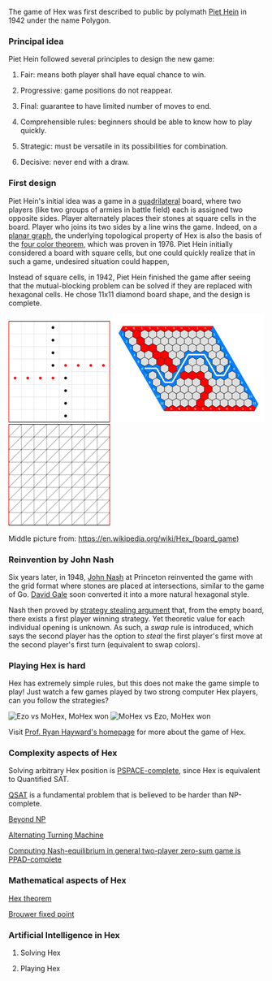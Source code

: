 The game of Hex was first described to public by polymath [Piet Hein](https://en.wikipedia.org/wiki/Piet_Hein_(scientist)) in 1942 under the name Polygon. 

### Principal idea
Piet Hein followed several principles to design the new game: 

1. Fair: means both player shall have equal chance to win. 

2. Progressive: game positions do not reappear. 

3. Final: guarantee to have limited number of moves to end. 

4. Comprehensible rules: beginners should be able to know how to play quickly.

5. Strategic: must be versatile in its possibilities for combination. 

6. Decisive: never end with a draw. 

### First design 
Piet Hein's initial idea was a game in a [quadrilateral](https://en.wikipedia.org/wiki/Quadrilateral) board, where two players (like two groups of armies in battle field) each is assigned two opposite sides. Player alternately places their stones at square cells in the board. Player who joins its two sides by a line wins the game. Indeed, on a [planar graph](https://en.wikipedia.org/wiki/Planar_graph), the underlying topological property of Hex is also the basis of the [four color theorem](https://en.wikipedia.org/wiki/Four_color_theorem), which was proven in 1976. Piet Hein initially considered a board with square cells, but one could quickly realize that in such a game, undesired situation could happen,   

Instead of square cells, in 1942, Piet Hein finished the game after seeing that the mutual-blocking problem can be solved if they are replaced with hexagonal cells. He chose 11x11 diamond board shape, and the design is complete. 

![](/images/grid2.png "A failure design for the game of Hex")
![](/images/Hex-board-11x11.jpg "11x11 Hex proposed by Piet Hein") 
![](/images/grid_nash2.png "Board format originally described by John Nash, playing at intersections")

Middle picture from: https://en.wikipedia.org/wiki/Hex_(board_game)

### Reinvention by John Nash

Six years later, in 1948, [John Nash]() at Princeton reinvented the game with the grid format where stones are placed at intersections, similar to the game of Go. [David Gale](https://en.wikipedia.org/wiki/David_Gale) soon converted it into a more natural hexagonal style.  



Nash then proved by [strategy stealing argument](https://en.wikipedia.org/wiki/Strategy-stealing_argument) that, from the empty board, there exists a first player winning strategy. Yet theoretic value for each individual opening is unknown. As such, a *swap* rule is introduced, which says the second player has the option to *steal* the first player's first move at the second player's first turn (equivalent to swap colors). 

### Playing Hex is hard
Hex has extremely simple rules, but this does not make the game simple to play! Just watch a few games played by two strong computer Hex players, can you follow the strategies? 

![](imgs/ezo-mohex-2018-11x11-04.png "Ezo vs MoHex, MoHex won") 
![](imgs/mohex-ezo-2018-11x11-05.png "MoHex vs Ezo, MoHex won")


Visit [Prof. Ryan Hayward's homepage](https://webdocs.cs.ualberta.ca/~hayward/) for more about the game of Hex. 


### Complexity aspects of Hex

Solving arbitrary Hex position is [PSPACE-complete](https://en.wikipedia.org/wiki/PSPACE-complete), since Hex is equivalent to Quantified SAT. 

[QSAT](https://en.wikipedia.org/wiki/True_quantified_Boolean_formula) is a fundamental problem that is believed to be harder than NP-complete. 

[Beyond NP](http://beyondnp.org/)

[Alternating Turning Machine](https://en.wikipedia.org/wiki/Alternating_Turing_machine)


[Computing Nash-equilibrium in general two-player zero-sum game is PPAD-complete](https://en.wikipedia.org/wiki/PPAD_(complexity))


### Mathematical aspects of Hex
[Hex theorem](http://web.mit.edu/sp.268/www/hex-notes.pdf)

[Brouwer fixed point](https://en.wikipedia.org/wiki/Brouwer_fixed-point_theorem)


### Artificial Intelligence in Hex

1. Solving Hex 

2. Playing Hex